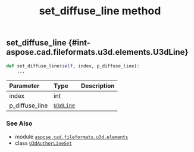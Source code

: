 ﻿---
title: set_diffuse_line method
second_title: Aspose.CAD for Python via .NET API References
description: 
type: docs
weight: 180
url: /python-net/aspose.cad.fileformats.u3d.elements/u3dauthorlineset/set_diffuse_line/
is_root: false
---

## set_diffuse_line {#int-aspose.cad.fileformats.u3d.elements.U3dLine}





```python
def set_diffuse_line(self, index, p_diffuse_line):
    ...
```


| Parameter | Type | Description |
| :- | :- | :- |
| index | int |  |
| p_diffuse_line | [`U3dLine`](/cad/python-net/aspose.cad.fileformats.u3d.elements/u3dline) |  |



### See Also
* module [`aspose.cad.fileformats.u3d.elements`](../../)
* class [`U3dAuthorLineSet`](/cad/python-net/aspose.cad.fileformats.u3d.elements/u3dauthorlineset)
